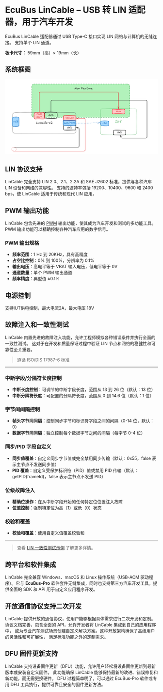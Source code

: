 <script setup>
import LinCableProductPage from '../../../component/LinCableProductPage.vue'
</script>
# EcuBus LinCable – USB 转 LIN 适配器，用于汽车开发

<LinCableProductPage />



EcuBus LinCable 适配器通过 USB Type-C 接口实现 LIN 网络与计算机的无缝连接。
支持单个 LIN 通道。

**板卡尺寸：** 59mm（高）× 19mm（长）

## 系统框图

![lincable-diagram](../../../media/um/hardware/lincable.png)

## LIN 协议支持

LinCable 完全支持 LIN 2.0、2.1、2.2A 和 SAE J2602 标准，提供与各种汽车 LIN 设备和网络的兼容性。
支持的波特率包括 19200、10400、9600 和 2400 bps，使 LinCable 适用于传统和现代 LIN 应用。

## PWM 输出功能

LinCable 包含先进的 [PWM](../pwm/pwm.md) 输出功能，使其成为汽车开发和测试的多功能工具。
PWM 输出功能可以精确控制各种汽车应用的数字信号。

### PWM 输出规格
- **频率范围**：1 Hz 到 20KHz，具有高精度
- **占空比控制**：0% 到 100%，分辨率为 0.1%
- **输出电压**：高电平等于 VBAT 输入电压，低电平等于 0V
- **通道数量**：单个 PWM 输出通道
- **频率精度**：典型值 ±0.1%


## 电源控制

支持IUT供电控制，最大电流2A，最大电压 18V


## 故障注入和一致性测试

LinCable 内置先进的故障注入功能，允许工程师模拟各种错误条件并执行全面的一致性测试。
这对于在开发和质量保证过程中验证 LIN 节点和网络的稳健性和可靠性至关重要。

>遵循 ISO/DIS 17987-6 标准

---

### 中断字段/分隔符长度控制
- **中断长度控制**：可调节的中断字段长度，范围从 13 到 26 位（默认：13 位）
- **中断分隔符长度**：可配置的分隔符长度，范围从 0 到 14.6 位（默认：1 位）

### 字节间间隔控制
- **帧头字节间间隔**：控制同步字节和标识符字段之间的间隔（0-14 位，默认：0）
- **数据字节间间隔**：独立控制每个数据字节之间的间隔（每字节 0-4 位）

### 同步/PID 字段自定义
- **同步值覆盖**：自定义同步字节值或完全禁用同步传输（默认：0x55，false 表示主节点不发送同步值）
- **PID 覆盖**：自定义受保护标识符（PID）值或禁用 PID 传输（默认：getPID(frameId)，false 表示主节点不发送 PID）

### 位级故障注入
- **精确位操作**：在从中断字段开始的任何特定位位置注入故障
- **位值控制**：强制特定位为高（1）或低（0）状态

### 校验和覆盖
- **校验和覆盖**：使用自定义值覆盖校验和

---

> 查看 [LIN 一致性测试示例](../../../resources/examples/lin_conformance_test/readme.md) 了解更多详情。   



## 跨平台和软件集成

LinCable 完全兼容 Windows、macOS 和 Linux 操作系统（USB-ACM 驱动程序）。它与 **EcuBus-Pro** 
软件套件无缝集成，同时也支持第三方汽车开发工具。提供全面的 SDK 和 API 用于自定义应用程序开发。

## 开放通信协议支持二次开发

LinCable 提供开放的通信协议，使用户能够根据具体需求进行二次开发和定制。
协议文档完善，包含全面的 API，允许开发者将 LinCable 集成到自己的应用程序中，
或为专业汽车测试场景创建自定义解决方案。这种开放架构确保了高级用户的灵活性和可扩展性，
满足标准功能之外的定制需求。

## DFU 固件更新支持

LinCable 支持设备固件更新（DFU）功能，允许用户轻松将设备固件更新到最新版本或安装自定义固件。
此功能确保 LinCable 能够保持最新的改进、错误修复和新功能，而无需更换硬件。
DFU 过程简单明了，可以通过 EcuBus-Pro 软件或专用 DFU 工具执行，提供可靠且安全的固件更新方法。

